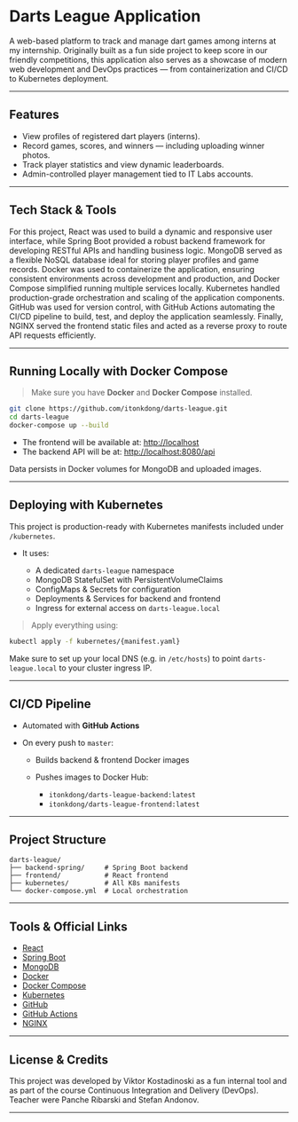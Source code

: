 # Darts League Application

A web-based platform to track and manage dart games among interns at my internship.
Originally built as a fun side project to keep score in our friendly competitions, this application also serves as a showcase of modern web development and DevOps practices — from containerization and CI/CD to Kubernetes deployment.

---

## Features

* View profiles of registered dart players (interns).
* Record games, scores, and winners — including uploading winner photos.
* Track player statistics and view dynamic leaderboards.
* Admin-controlled player management tied to IT Labs accounts.

---

## Tech Stack & Tools

For this project, React was used to build a dynamic and responsive user interface, while Spring Boot provided a robust backend framework for developing RESTful APIs and handling business logic. MongoDB served as a flexible NoSQL database ideal for storing player profiles and game records. Docker was used to containerize the application, ensuring consistent environments across development and production, and Docker Compose simplified running multiple services locally. Kubernetes handled production-grade orchestration and scaling of the application components. GitHub was used for version control, with GitHub Actions automating the CI/CD pipeline to build, test, and deploy the application seamlessly. Finally, NGINX served the frontend static files and acted as a reverse proxy to route API requests efficiently.

---

## Running Locally with Docker Compose

> Make sure you have **Docker** and **Docker Compose** installed.

```bash
git clone https://github.com/itonkdong/darts-league.git
cd darts-league
docker-compose up --build
```

* The frontend will be available at: [http://localhost](http://localhost)
* The backend API will be at: [http://localhost:8080/api](http://localhost:8080/api)

Data persists in Docker volumes for MongoDB and uploaded images.

---

## Deploying with Kubernetes

This project is production-ready with Kubernetes manifests included under `/kubernetes`.

* It uses:

  * A dedicated `darts-league` namespace
  * MongoDB StatefulSet with PersistentVolumeClaims
  * ConfigMaps & Secrets for configuration
  * Deployments & Services for backend and frontend
  * Ingress for external access on `darts-league.local`

> Apply everything using:

```bash
kubectl apply -f kubernetes/{manifest.yaml}
```

Make sure to set up your local DNS (e.g. in `/etc/hosts`) to point `darts-league.local` to your cluster ingress IP.

---

## CI/CD Pipeline

* Automated with **GitHub Actions**
* On every push to `master`:

  * Builds backend & frontend Docker images
  * Pushes images to Docker Hub:

    * `itonkdong/darts-league-backend:latest`
    * `itonkdong/darts-league-frontend:latest`

---

## Project Structure

```
darts-league/
├── backend-spring/     # Spring Boot backend
├── frontend/           # React frontend
├── kubernetes/         # All K8s manifests
└── docker-compose.yml  # Local orchestration
```

---

## Tools & Official Links

* [React](https://react.dev)
* [Spring Boot](https://spring.io/projects/spring-boot)
* [MongoDB](https://www.mongodb.com)
* [Docker](https://www.docker.com)
* [Docker Compose](https://docs.docker.com/compose/)
* [Kubernetes](https://kubernetes.io)
* [GitHub](https://github.com)
* [GitHub Actions](https://github.com/features/actions)
* [NGINX](https://www.nginx.com)

---

## License & Credits

This project was developed by Viktor Kostadinoski as a fun internal tool and as part of the course Continuous Integration and Delivery (DevOps). Teacher were Panche Ribarski and Stefan Andonov.

---

